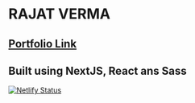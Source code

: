 # RAJAT VERMA

## [Portfolio Link](https://rajat-verma.in/)

## Built using NextJS, React ans Sass

[![Netlify Status](https://api.netlify.com/api/v1/badges/7b117215-9377-4a7c-ae3a-c084864cc450/deploy-status)](https://app.netlify.com/sites/rajat-verma/deploys)

